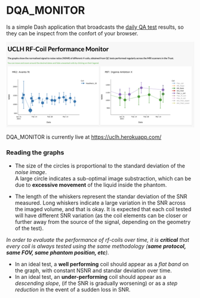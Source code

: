 # DQA_MONITOR
Is a simple Dash application that broadcasts the [daily QA test](https://github.com/papomail/Daily_QA_UCLH) results, so they can be inspect from the confort of your browser.   



![](/media/DQA_WEB_APP_1.png?raw=true)

DQA_MONITOR is currently live at https://uclh.herokuapp.com/ 



### Reading the graphs

* The size of the circles is proportional to the standard deviation of the _noise image_.  
A large circle indicates a sub-optimal image substraction, which can be due to **excessive movement** of the liquid inside the phantom.

* The length of the whiskers represent the standar deviation of the SNR measured. Long whiskers indicate a large variation in the SNR across the imaged volume, and that is okay. It is expected that each coil tested will have different SNR variation (as the coil elements can be closer or further away from the source of the signal, depending on the geometry of the test).

*In order to evaluate the performance of rf-coils over time, it is **critical** that every coil is always tested using the same methodology (**same protocol, same FOV, same phantom position, etc**).*


* In an ideal test, a **well performing** coil should appear as a _flat band_ on the graph, with constant NSNR and standar deviation over time.
* In an ideal test, an **under-performing** coil should appear as a _descending slope_, (if the SNR is gradually worsening) or as a _step reduction_ in the event of a sudden loss in SNR.
